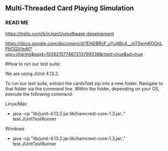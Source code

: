 ## Multi-Threaded Card Playing Simulation
### READ ME

https://trello.com/b/jrJgzcUv/software-development

https://docs.google.com/document/d/1EHDBRzF_yYuABc4__mT5wmKOGnLPbOQV/edit?usp=sharing&ouid=102621577467213799338&rtpof=true&sd=true


#How to run our test suite:

We are using JUnit 4.13.2.

To run our test suite, extract the cardsTest.zip into a new folder. Navigate to that folder via the command line. Within the folder, depending on your OS, execute the following command:

Linux/Mac
- java -cp "lib/junit-4.13.2.jar:lib/hamcrest-core-1.3.jar:." test.JUnitTestRunner 

Windows
- java -cp "lib/junit-4.13.2.jar;lib/hamcrest-core-1.3.jar;." test.JUnitTestRunner